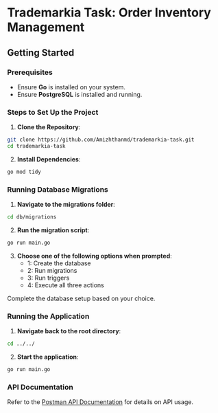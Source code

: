 # Trademarkia Task: Order Inventory Management

## Getting Started

### Prerequisites

- Ensure **Go** is installed on your system.
- Ensure **PostgreSQL** is installed and running.

### Steps to Set Up the Project

1. **Clone the Repository**:

```bash
git clone https://github.com/Amizhthanmd/trademarkia-task.git
cd trademarkia-task
```

2. **Install Dependencies**:

```bash
go mod tidy
```

### Running Database Migrations

1. **Navigate to the migrations folder**:

```bash
cd db/migrations
```

2. **Run the migration script**:

```bash
go run main.go
```

3. **Choose one of the following options when prompted**:
   - 1: Create the database
   - 2: Run migrations
   - 3: Run triggers
   - 4: Execute all three actions

Complete the database setup based on your choice.

### Running the Application

1. **Navigate back to the root directory**:

```bash
cd ../../
```

2. **Start the application**:

```bash
go run main.go
```

### API Documentation

Refer to the [Postman API Documentation](https://martian-shadow-968002.postman.co/workspace/Amizhthan~294aad53-278f-4ed0-a7f2-383ece75cff1/collection/29108316-a6dd0b44-ba13-424e-bead-5422e8728d24?action=share&creator=29108316&active-environment=29108316-77c515df-280e-423b-ae32-9e7fc9d23ae7) for details on API usage.
